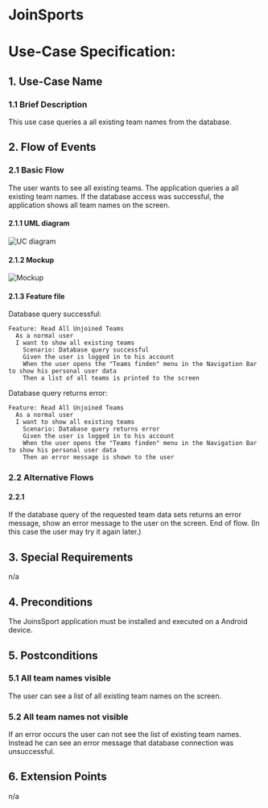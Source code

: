 # JoinSports
# Use-Case Specification: <UC>

## 1. Use-Case Name 
### 1.1 Brief Description
This use case queries a all existing team names from the database.

## 2. Flow of Events
### 2.1 Basic Flow 
The user wants to see all existing teams. The application queries a all existing team names. If the database access was successful, the application shows all team names on the screen.

#### 2.1.1 UML diagram
![UC diagram][UC]

#### 2.1.2 Mockup 
![Mockup][Mock]

#### 2.1.3 Feature file
<!-- ![Feature] -->

Database query successful:
```cucumber
Feature: Read All Unjoined Teams
  As a normal user
  I want to show all existing teams
 	Scenario: Database query successful
    Given the user is logged in to his account
    When the user opens the "Teams finden" menu in the Navigation Bar to show his personal user data
    Then a list of all teams is printed to the screen
```
Database query returns error:
```cucumber
Feature: Read All Unjoined Teams
  As a normal user
  I want to show all existing teams
 	Scenario: Database query returns error
    Given the user is logged in to his account
    When the user opens the "Teams finden" menu in the Navigation Bar to show his personal user data
    Then an error message is shown to the user
```


### 2.2 Alternative Flows
#### 2.2.1 <Case>
If the database query of the requested team data sets returns an error message, show an error message to the user on the screen. End of flow. (In this case the user may try it again later.)

## 3. Special Requirements
n/a

## 4. Preconditions
The JoinsSport application must be installed and executed on a Android device.

## 5. Postconditions
### 5.1 All team names visible
The user can see a list of all existing team names on the screen.

### 5.2	All team names not visible
If an error occurs the user can not see the list of existing team names. Instead he can see an error message that database connection was unsuccessful.

## 6. Extension Points
n/a

<!-- picture links -->
[UC]: ? "UML Diagram"
[Mock]: ? "Mockup"
<!-- [Feature]:  "Feature file" -->
